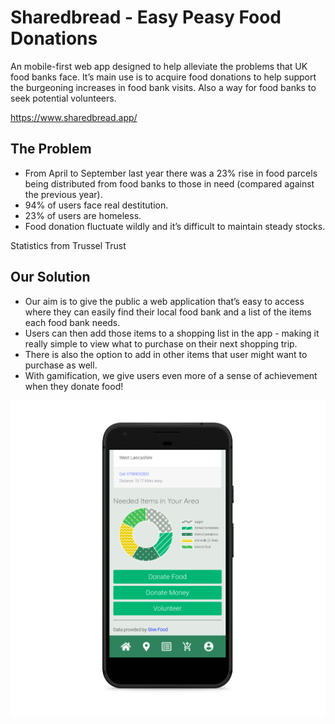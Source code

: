 # Sharedbread - Easy Peasy Food Donations

An mobile-first web app designed to help alleviate the problems that UK food banks face. It’s main use is to acquire food donations to help support the burgeoning increases in food bank visits. Also a way for food banks to seek potential volunteers.

https://www.sharedbread.app/

## The Problem

* From April to September last year there was a 23% rise in food parcels being distributed from food banks to those in need (compared against the previous year).
* 94% of users face real destitution.
* 23% of users are homeless.
* Food donation fluctuate wildly and it’s difficult to maintain steady stocks.

Statistics from Trussel Trust

## Our Solution

* Our aim is to give the public a web application that’s easy to access where they can easily find their local food bank and a list of the items each food bank needs.
* Users can then add those items to a shopping list in the app - making it really simple to view what to purchase on their next shopping trip.
* There is also the option to add in other items that user might want to purchase as well.
* With gamification, we give users even more of a sense of achievement when they donate food!

<p align="center">
    <img alt="GSD" src="./public/README-img/homepage2_pixel_quite_black_portrait.png" />
</p>

